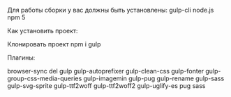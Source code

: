 Для работы сборки у вас должны быть установлены:
gulp-cli
node.js
npm 5

Как установить проект:

Клонировать проект
npm i
gulp

Плагины:

browser-sync
del
gulp
gulp-autoprefixer
gulp-clean-css
gulp-fonter
gulp-group-css-media-queries
gulp-imagemin
gulp-pug
gulp-rename
gulp-sass
gulp-svg-sprite
gulp-ttf2woff
gulp-ttf2woff2
gulp-uglify-es
pug
sass